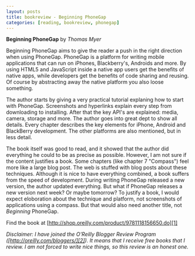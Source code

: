 ```yaml
---
layout: posts
title: bookreview - Beginning PhoneGap
categories: [reading, bookreview, phonegap]
---
```

__Beginning PhoneGap__ by _Thomas Myer_

Beginning PhoneGap aims to give the reader a push in the right direction when using PhoneGap. PhoneGap is a platform for writing mobile applications that can run on iPhones, Blackberry's, Androids and more. By using HTML5 and JavaScript inside a native app users get the benefits of native apps, while developers get the benefits of code sharing and reusing. Of course by abstracting away the native platform you also loose something.

The author starts by giving a very practical tutorial explaning how to start with PhoneGap. Screenshots and hyperlinks explain every step from downloading to installing. After that the key API's are explained: media, camera, storage and more. The author goes into great dept to show all details. Every chapter describes the key elements for iPhone, Android and BlackBerry development. The other platforms are also mentioned, but in less detail.

The book itself was good to read, and it showed that the author did everything he could to be as precise as possible. However, I am not sure if the content justifies a book. Some chapters (like chapter 7 "Compass") feel more like a large blog post. The web is stuffed with blog posts about these techniques. Although it is nice to have everything combined, a book suffers from the speed of development. During writing PhoneGap released a new version, the author updated everything. But what if PhoneGap releases a new version next week? Or maybe tomorrow? To justify a book, I would expect eloboration about the technique and platform, not screenshots of applications using a compass. But that would also need another title, not _Beginning_ PhoneGap.

Find the book at [http://shop.oreilly.com/product/9781118156650.do][1]

_Disclaimer: I have joined the O'Reilly Blogger Review Program ([http://oreilly.com/bloggers/][2]). It means that I receive free books that I review. I am not forced to write nice things, so this review is an honest one._

[1]: http://shop.oreilly.com/product/9781118156650.do
[2]: http://oreilly.com/bloggers/
